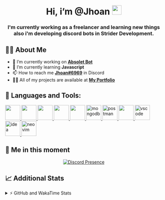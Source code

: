 <h1 align="center">Hi, i’m @Jhoan <img src="https://i.imgur.com/ILVRpZm.gif" width="30px"></h1>
<h3 align="center">I'm currently working as a freelancer and learning new things also i'm developing discord bots in Strider Development.</h3>

## 🙋‍♂️ About Me

- 🔭 I’m currently working on **[Absolet Bot](https://strider.cloud)**
- 🌱 I’m currently learning **Javascript**
- 📫 How to reach me **[Jhoan#6969](https://jhoan.monster/)** in Discord
- 👨‍💻 All of my projects are available at **[My Portfolio](https://jhoan.monster)**

## 🚀 Languages and Tools:
<p align="left"> 
    <a href="https://developer.mozilla.org/en-US/docs/Web/JavaScript" target="_blank"> <img src="https://img.icons8.com/color/48/000000/javascript.png" width="48" height="48"/> </a> 
    <a href="https://www.w3.org/html/" target="_blank"> <img src="https://img.icons8.com/color/48/000000/html-5.png" width="48" height="48"/> </a> 
    <a href="https://www.w3schools.com/css/" target="_blank"> <img src="https://img.icons8.com/color/48/000000/css3.png" width="48" height="48"/> </a> 
    <a href="https://getbootstrap.com" target="_blank"> <img src="https://img.icons8.com/color/48/000000/bootstrap.png" width="48" height="48"/> </a> 
    <a href="https://nodejs.org" target="_blank"> <img src="https://i.imgur.com/XX8lvL7.png" width="48" height="48"/> </a> 
    <a href="https://www.mongodb.com/" target="_blank"> <img src="https://i.imgur.com/nRtS3AN.png" alt="mongodb" width="48" height="48"/> </a> 
    <a href="https://postman.com" target="_blank"> <img src="https://www.vectorlogo.zone/logos/getpostman/getpostman-icon.svg" alt="postman" width="48" height="48"/> </a>   
    <a href="https://git-scm.com/" target="_blank"> <img src="https://img.icons8.com/color/48/000000/git.png" width="48" height="48"/> </a> 
    <a href="https://code.visualstudio.com" target="_blank" > <img src="https://upload.wikimedia.org/wikipedia/commons/thumb/9/9a/Visual_Studio_Code_1.35_icon.svg/2048px-Visual_Studio_Code_1.35_icon.svg.png" alt="vscode" width="48" height="48"> </a>
    <a href="https://www.jetbrains.com/es-es/idea/" target="_blank" > <img src="https://resources.jetbrains.com/storage/products/intellij-idea/img/meta/intellij-idea_logo_300x300.png" alt="idea" width="48" height="48"> </a>
    <a href="https://neovim.io" target="_blank"> <img src="https://icons.iconarchive.com/icons/papirus-team/papirus-apps/512/nvim-icon.png" alt="neovim" width="48" height="48"/> </a>
</p>
  
## 👤 Me in this moment
<p align="center">
    <a href="https://discord.com/users/852617426591154177" target="_blank" rel="nofollow">
        <img src="https://lanyard-profile-readme.vercel.app/api/852617426591154177?idleMessage=Probably%20coding%20Absolet..." alt="Discord Presence" align="center">
    </a>
</p>

## 📈 Additional Stats
<details>
    <summary>⚡ GitHub and WakaTime Stats</summary>
    <br/>

<!--START_SECTION:waka-->
![Code Time](http://img.shields.io/badge/Code%20Time-80%20hrs%2054%20mins-blue)

**🐱 My GitHub Data** 

> 🏆 374 Contributions in the Year 2022
 > 
> 📦 18.9 kB Used in GitHub's Storage 
 > 
> 💼 Opted to Hire
 > 
> 📜 4 Public Repositories 
 > 
> 🔑 12 Private Repositories  
 > 
**I'm a Night 🦉** 

```text
🌞 Morning    30 commits     ██░░░░░░░░░░░░░░░░░░░░░░░   7.79% 
🌆 Daytime    161 commits    ██████████░░░░░░░░░░░░░░░   41.82% 
🌃 Evening    162 commits    ██████████░░░░░░░░░░░░░░░   42.08% 
🌙 Night      32 commits     ██░░░░░░░░░░░░░░░░░░░░░░░   8.31%

```
📅 **I'm Most Productive on Saturday** 

```text
Monday       65 commits     ████░░░░░░░░░░░░░░░░░░░░░   16.88% 
Tuesday      45 commits     ███░░░░░░░░░░░░░░░░░░░░░░   11.69% 
Wednesday    68 commits     ████░░░░░░░░░░░░░░░░░░░░░   17.66% 
Thursday     20 commits     █░░░░░░░░░░░░░░░░░░░░░░░░   5.19% 
Friday       18 commits     █░░░░░░░░░░░░░░░░░░░░░░░░   4.68% 
Saturday     109 commits    ███████░░░░░░░░░░░░░░░░░░   28.31% 
Sunday       60 commits     ████░░░░░░░░░░░░░░░░░░░░░   15.58%

```


📊 **This Week I Spent My Time On** 

```text
⌚︎ Time Zone: America/Bogota

💬 Programming Languages: 
JavaScript               7 hrs 37 mins       ████████████████████░░░░░   81.61% 
YAML                     54 mins             ██░░░░░░░░░░░░░░░░░░░░░░░   9.69% 
JSON                     24 mins             █░░░░░░░░░░░░░░░░░░░░░░░░   4.3% 
HTML                     10 mins             ░░░░░░░░░░░░░░░░░░░░░░░░░   1.95% 
Bash                     7 mins              ░░░░░░░░░░░░░░░░░░░░░░░░░   1.38%

🔥 Editors: 
VS Code                  9 hrs 12 mins       ████████████████████████░   98.62% 
Neovim                   7 mins              ░░░░░░░░░░░░░░░░░░░░░░░░░   1.38%

🐱‍💻 Projects: 
Fium Bot                 4 hrs 38 mins       ████████████░░░░░░░░░░░░░   49.73% 
Nasgar Bot               3 hrs 31 mins       █████████░░░░░░░░░░░░░░░░   37.71% 
Cloudly                  33 mins             █░░░░░░░░░░░░░░░░░░░░░░░░   6.0% 
Unknown Project          28 mins             █░░░░░░░░░░░░░░░░░░░░░░░░   5.05% 
Game Bot                 5 mins              ░░░░░░░░░░░░░░░░░░░░░░░░░   1.06%

💻 Operating System: 
Linux                    9 hrs 20 mins       █████████████████████████   100.0%

```

**I Mostly Code in JavaScript** 

```text
JavaScript               9 repos             █████████████████░░░░░░░░   69.23% 
Java                     2 repos             ███░░░░░░░░░░░░░░░░░░░░░░   15.38% 
SCSS                     1 repo              ██░░░░░░░░░░░░░░░░░░░░░░░   7.69% 
TypeScript               1 repo              ██░░░░░░░░░░░░░░░░░░░░░░░   7.69%

```



 Last Updated on 16/05/2022 15:16:04 UTC
<!--END_SECTION:waka-->
</details>
